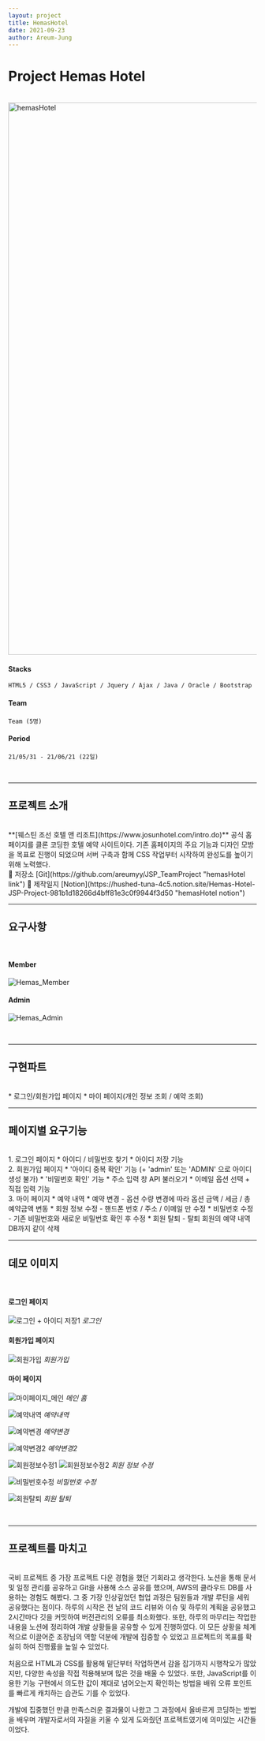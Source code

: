 ```yaml
---
layout: project
title: HemasHotel
date: 2021-09-23
author: Areum-Jung
---
```


# **Project Hemas Hotel**
<br>
<img width="1120" alt="hemasHotel" src="https://user-images.githubusercontent.com/78872071/134557835-18f3f1fc-1cc9-4f32-9f25-f606256d6f51.PNG">
  
<br>

#### **Stacks**

    HTML5 / CSS3 / JavaScript / Jquery / Ajax / Java / Oracle / Bootstrap 

#### **Team**
  
    Team (5명)

#### **Period**

    21/05/31 - 21/06/21 (22일)

<br>

---

## **프로젝트 소개**  
<br>
**[웨스틴 조선 호텔 앤 리조트](https://www.josunhotel.com/intro.do)** 공식 홈페이지를 클론 코딩한 호텔 예약 사이트이다. 기존 홈페이지의 주요 기능과 디자인 모방을 목표로 진행이 되었으며 서버 구축과 함께 CSS 작업부터 시작하여 완성도를 높이기 위해 노력했다. 

<br>
<!-- ![rocket](https://notion-emojis.s3-us-west-2.amazonaws.com/prod/svg-twitter/1f680.svg){: width="18px" height="18px"} -->
🚀 저장소 [Git](https://github.com/areumyy/JSP_TeamProject "hemasHotel link")  
🚀 제작일지 [Notion](https://hushed-tuna-4c5.notion.site/Hemas-Hotel-JSP-Project-981b1d18266d4bff81e3c0f9944f3d50 "hemasHotel notion")  
<br>

---
## **요구사항**
<br>

#### **Member**
![Hemas_Member](https://user-images.githubusercontent.com/78872071/148791253-d6607919-453d-4de6-b68a-53de5a219b94.png)
<br>

#### **Admin**
![Hemas_Admin](https://user-images.githubusercontent.com/78872071/148791254-fe771688-0770-406f-b16d-d23c3ed3a560.png)  

<br>

---
## **구현파트**  
<br>
* 로그인/회원가입 페이지  
* 마이 페이지(개인 정보 조회 / 예약 조회)

<br>

---
## **페이지별 요구기능**  
<br>
1. 로그인 페이지  
    * 아이디 / 비밀번호 찾기
    * 아이디 저장 기능  
<br>
2. 회원가입 페이지  
    * '아이디 중복 확인' 기능 (+ 'admin' 또는 'ADMIN' 으로 아이디 생성 불가)  
    * '비밀번호 확인' 기능  
    * 주소 입력 창 API 불러오기  
    * 이메일 옵션 선택 + 직접 입력 기능  
<br>
3. 마이 페이지  
    * 예약 내역  
    * 예약 변경 - 옵션 수량 변경에 따라 옵션 금액 / 세금 / 총 예약금액 변동  
    * 회원 정보 수정 - 핸드폰 번호 / 주소 / 이메일 만 수정  
    * 비밀번호 수정 - 기존 비밀번호와 새로운 비밀번호 확인 후 수정 
    * 회원 탈퇴 - 탈퇴 회원의 예약 내역 DB까지 같이 삭제  

<br>

---
## **데모 이미지**  
<br>

#### **로그인 페이지**
![로그인 + 아이디 저장1](https://user-images.githubusercontent.com/78872071/134597645-f808de2a-8c6b-4834-8bb5-a687887a6df5.PNG)
*로그인*
<br>

#### **회원가입 페이지**
![회원가입](https://user-images.githubusercontent.com/78872071/134597683-6a7222d5-e6fc-4a91-8212-d3fb4741d814.png)
*회원가입*
<br>

#### **마이 페이지**  
![마이페이지_메인](https://user-images.githubusercontent.com/78872071/148922389-9b056369-3ea6-4f8e-a3a4-ddf43823557e.PNG)
*메인 홈* 
<br>

![예약내역](https://user-images.githubusercontent.com/78872071/134597772-a846245b-d80d-4770-a40a-e87f5aedb508.PNG)
*예약내역*
<br>

![예약변경](https://user-images.githubusercontent.com/78872071/134597796-8df0a610-08a8-4379-ac2d-1be25dadb34f.PNG)
*예약변경*
<br>

![예약변경2](https://user-images.githubusercontent.com/78872071/143908828-d1bcdf79-7293-4926-81de-4f4c4260e15f.PNG)
*예약변경2*
<br>

![회원정보수정1](https://user-images.githubusercontent.com/78872071/134597877-86b0fa79-c82e-41a3-b128-ea7135f83444.PNG)
![회원정보수정2](https://user-images.githubusercontent.com/78872071/134597880-e7dd64bd-5401-442d-8812-302b72bdeeaa.PNG)
*회원 정보 수정*
<br>

![비밀번호수정](https://user-images.githubusercontent.com/78872071/134597911-cdd395e0-ddfe-4402-ab53-5f21b6e2ba57.PNG)
*비밀번호 수정*
<br>

![회원탈퇴](https://user-images.githubusercontent.com/78872071/134597916-af1ae0ea-abaa-43de-8a89-34981cef08c1.PNG)
*회원 탈퇴*  

<br>

---
## **프로젝트를 마치고**
<br>
국비 프로젝트 중 가장 프로젝트 다운 경험을 했던 기회라고 생각한다. 노션을 통해 문서 및 일정 관리를 공유하고 Git을 사용해 소스 공유를 했으며, AWS의 클라우드 DB를 사용하는 경험도 해봤다.
그 중 가장 인상깊었던 협업 과정은 팀원들과 개발 루틴을 세워 공유했다는 점이다. 하루의 시작은 전 날의 코드 리뷰와 이슈 및 하루의 계획을 공유했고 2시간마다 깃을 커밋하여 버전관리의 오류를 최소화했다. 또한, 하루의 마무리는 작업한 내용을 노션에 정리하여 개발 상황들을 공유할 수 있게 진행하였다. 이 모든 상황을 체계적으로 이끌어준 조장님의 역할 덕분에 개발에 집중할 수 있었고 프로젝트의 목표를 확실히 하여 진행률을 높일 수 있었다.  

처음으로 HTML과 CSS를 활용해 밑단부터 작업하면서 감을 잡기까지 시행착오가 많았지만, 다양한 속성을 작접 적용해보며 많은 것을 배울 수 있었다. 또한, JavaScript를 이용한 기능 구현에서 의도한 값이 제대로 넘어오는지 확인하는 방법을 배워 오류 포인트를 빠르게 캐치하는 습관도 기를 수 있었다.  

개발에 집중했던 만큼 만족스러운 결과물이 나왔고 그 과정에서 올바르게 코딩하는 방법을 배우며 개발자로서의 자질을 키울 수 있게 도와줬던 프로젝트였기에 의미있는 시간들이었다.